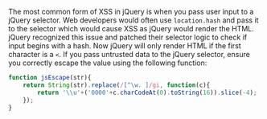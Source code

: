 The most common form of XSS in jQuery is when you pass user input to a jQuery selector. Web developers would often use `location.hash` and pass it to the selector which would cause XSS as jQuery would render the HTML. jQuery recognized this issue and patched their selector logic to check if input begins with a hash. Now jQuery will only render HTML if the first character is a `<`. If you pass untrusted data to the jQuery selector, ensure you correctly escape the value using the following function:
```js
function jsEscape(str){
    return String(str).replace(/[^\w. ]/gi, function(c){
        return '\\u'+('0000'+c.charCodeAt(0).toString(16)).slice(-4);
    });
}
```